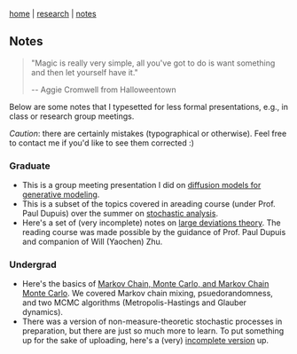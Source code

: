 [home](./index.html)  |  [research](./research.html)  |  [notes](./notes.html)  

## Notes

> "Magic is really very simple, all you've got to do is want something and then let yourself have it."
> 
> -- Aggie Cromwell from Halloweentown

Below are some notes that I typesetted for less formal presentations, e.g., in class or research group 
meetings.

_Caution_: there are certainly mistakes (typographical or otherwise). Feel free to contact me if you'd like to see them corrected :) 


### Graduate 

- This is a group meeting presentation I did on [diffusion models for generative modeling](./pdf/ddpm-2024.pdf).
- This is a subset of the topics covered in areading course (under Prof. Paul Dupuis) over the summer on [stochastic analysis](./pdf/sde-reading-2024.pdf). 
- Here's a set of (very incomplete) notes on [large deviations theory](./pdf/ldp-reading-2024.pdf). The reading course was made possible by the guidance of Prof. Paul Dupuis and companion of Will (Yaochen) Zhu. 

### Undergrad

- Here's the basics of [Markov Chain, Monte Carlo, and Markov Chain Monte Carlo](./pdf/MCMC.pdf). We covered Markov chain mixing, psuedorandomness, and two MCMC algorithms (Metropolis-Hastings and Glauber dynamics).
- There was a version of non-measure-theoretic stochastic processes in preparation, but there are just so much more to learn. To put something up for the sake of uploading, here's a (very) [incomplete version](./pdf/Notes_on_Stochastic_Processes.pdf) up.

